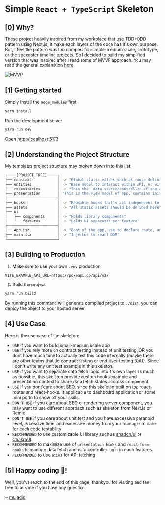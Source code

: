 # Simple `React + TypeScript` Skeleton
## [0] Why?
These project heavily inspired from my workplace that use TDD+DDD pattern using Next.js, it make each layers of the code has it's own purpose. But, I feel the pattern was too complex for simple-medium scale, prototype, or the speedster timeline projects. So I decided to build my simplified version that was inspired after I read some of MVVP approach. You may read the general explanation [here](https://en.wikipedia.org/wiki/Model%E2%80%93view%E2%80%93viewmodel).

![MVVP](https://upload.wikimedia.org/wikipedia/commons/thumb/d/d5/MVVMPattern.svg/500px-MVVMPattern.svg.png)


## [1] Getting started
Simply Install the `node_modules` first
```bash
yarn install
```
Run the development server
```bash
yarn run dev
```

Open [http://localhost:5173](http://localhost:5173)

## [2] Understanding the Project Structure
My templates project structure may broken down in to this list:
```bash
┌────[PROJECT TREE]─────┐
├── constants           │ -> "Global static values such as route definition, url definition, etc."
├── entities            │ -> "Base model to interact within API, or within react context, basically hold most of app Interface"
├── repositories        │ -> "This the  data source/controller of the app"]
├── presentation        │ "This is the view model of app, contains init, loading, success, error state implementation as data consumer"
├───────────────────────│
├── hooks               │ -> "Reusable hooks that's act independent to consumed data, typically used to define UI helper such as useClickOutside, useWindowScroll, etc"
├── assets              │ -> "All static assets should be defined here"]
├── ui                  │
│   ├── components      │ -> "Holds library components"
│   └── features        │ -> "Holds UI separated per feature"
├───────────────────────│
├── App.tsx             │ -> "Root of the app, use to declare route, and others library global context"
├── main.tsx            │ -> "Injector to react DOM"
└───────────────────────┘
```

## [3] Building to Production
1. Make sure to use your own `.env` production
```plaintext
VITE_EXAMPLE_API_URL=https://pokeapi.co/api/v2/
```
2. Build the project
```bash
yarn run build
```
By running this command will generate compiled project to `./dist`, you can deploy the object to your hosted server

## [4] Use Case
Here is the use case of the skeleton:
- `USE` if you want to build small-medium scale app
- `USE` if you rely more on contract testing instead of unit testing, OR you dont have much time to actually test this code internally (maybe there are other teams that do contract testing or end-user testing (QA)). Since i don't write any unit test example in this skeleton.
- `USE` if you want to separate data fetch logic into it's own layer as much as possible, this skeleton provide custom hooks example and presentation context to share data fetch states accross component
- `USE` if you dont'care about SEO, since this skeleton built on top react-router and react-hooks. It applicable to dashboard application or some mini porto to show off your skills.
- `DON'T USE` if you care about SEO or rendering server component, you may want to use different approach such as skeleton from Next.js or Remix
- `DON'T USE` if you care about unit test and you have excessive paranoid level, excessive time, and excessive money from your manager to care for each code testability
- `RECOMMENDED` to use customizable UI library such as [shadcn/ui](https://ui.shadcn.com/) or [ChakraUI](https://www.chakra-ui.com/).
- `RECOMMENDED` to maximize use of `presentation hooks` and `react-form-hooks` to manage data fetch and data controller logic in each features.
- `RECOMMENDED` to use `axios` for API fetching

## [5] Happy coding :tada:!
Well, you've reach to the end of this page, thankyou for visiting and feel free to ask me if you have any question.

~ [mujadid](mailto:yazidzm.developer@gmail.com)